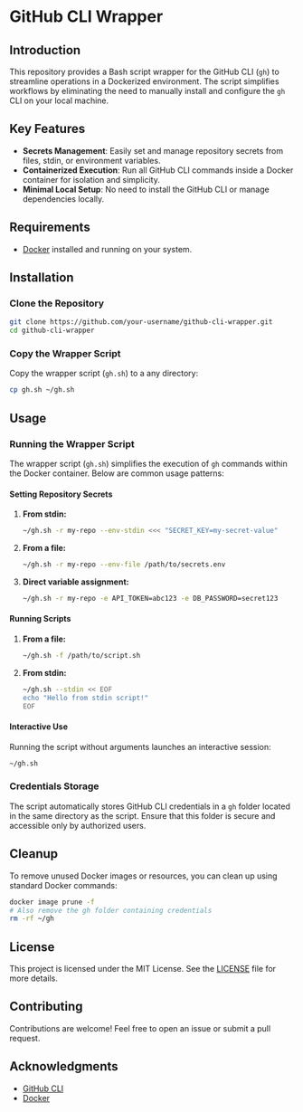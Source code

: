 # GitHub CLI Wrapper

## Introduction
This repository provides a Bash script wrapper for the GitHub CLI (`gh`) to streamline operations in a Dockerized environment. The script simplifies workflows by eliminating the need to manually install and configure the `gh` CLI on your local machine.

## Key Features
- **Secrets Management**: Easily set and manage repository secrets from files, stdin, or environment variables.
- **Containerized Execution**: Run all GitHub CLI commands inside a Docker container for isolation and simplicity.
- **Minimal Local Setup**: No need to install the GitHub CLI or manage dependencies locally.

## Requirements
- [Docker](https://www.docker.com/) installed and running on your system.

## Installation

### Clone the Repository
```bash
git clone https://github.com/your-username/github-cli-wrapper.git
cd github-cli-wrapper
```

### Copy the Wrapper Script
Copy the wrapper script (`gh.sh`) to a any directory:
```bash
cp gh.sh ~/gh.sh
```

## Usage

### Running the Wrapper Script
The wrapper script (`gh.sh`) simplifies the execution of `gh` commands within the Docker container. Below are common usage patterns:

#### Setting Repository Secrets

1. **From stdin:**
   ```bash
   ~/gh.sh -r my-repo --env-stdin <<< "SECRET_KEY=my-secret-value"
   ```

2. **From a file:**
   ```bash
   ~/gh.sh -r my-repo --env-file /path/to/secrets.env
   ```

3. **Direct variable assignment:**
   ```bash
   ~/gh.sh -r my-repo -e API_TOKEN=abc123 -e DB_PASSWORD=secret123
   ```

#### Running Scripts

1. **From a file:**
   ```bash
   ~/gh.sh -f /path/to/script.sh
   ```

2. **From stdin:**
   ```bash
   ~/gh.sh --stdin << EOF
   echo "Hello from stdin script!"
   EOF
   ```

#### Interactive Use
Running the script without arguments launches an interactive session:
```bash
~/gh.sh
```

### Credentials Storage
The script automatically stores GitHub CLI credentials in a `gh` folder located in the same directory as the script. Ensure that this folder is secure and accessible only by authorized users.

## Cleanup
To remove unused Docker images or resources, you can clean up using standard Docker commands:
```bash
docker image prune -f
# Also remove the gh folder containing credentials
rm -rf ~/gh
```

## License
This project is licensed under the MIT License. See the [LICENSE](LICENSE) file for more details.

## Contributing
Contributions are welcome! Feel free to open an issue or submit a pull request.

## Acknowledgments
- [GitHub CLI](https://cli.github.com/)
- [Docker](https://www.docker.com/)
